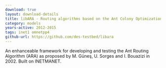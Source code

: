 ```yaml
---
download: true
layout: download-details
title: libARA - Routing algorithms based on the Ant Colony Optimization (ACO) metaheuristic
category: models
years-active: 2012-2015
tags: inet1 omnetpp4
github-url: https://github.com/des-testbed/libara
---
```


An enhanceable framework for developing and testing the Ant Routing Algorithm
(ARA) as proposed by M. Güneş, U. Sorges and I. Bouazizi in 2002. Built on
INETMANET.